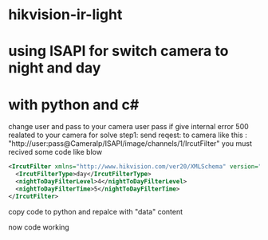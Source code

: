 # hikvision-ir-light
# using ISAPI for switch camera to night and day
# with  python and c#
change user and pass to your camera user pass
if give internal error 500 realated to your camera 
for solve 
step1:
send reqest: to camera like this : "http://user:pass@CameraIp/ISAPI/image/channels/1/IrcutFilter"
you must recived some code like blow 

```xml
<IrcutFilter xmlns="http://www.hikvision.com/ver20/XMLSchema" version="2.0">
  <IrcutFilterType>day</IrcutFilterType>
  <nightToDayFilterLevel>4</nightToDayFilterLevel>
  <nightToDayFilterTime>5</nightToDayFilterTime>
</IrcutFilter>
```
copy code to python and repalce with "data" content

now code working
